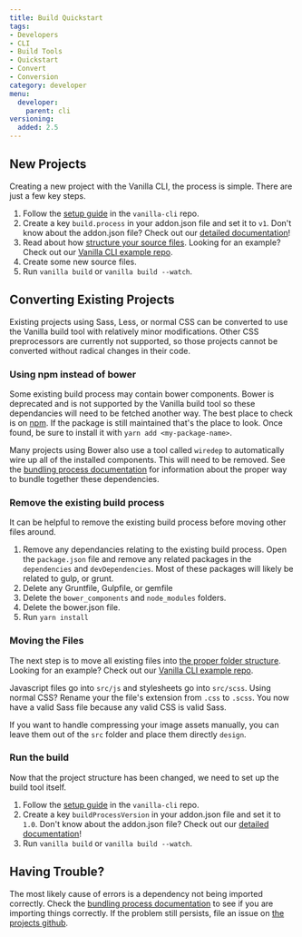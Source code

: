 ```yaml
---
title: Build Quickstart
tags:
- Developers
- CLI
- Build Tools
- Quickstart
- Convert
- Conversion
category: developer
menu:
  developer:
    parent: cli
versioning:
  added: 2.5
---
```


## New Projects

Creating a new project with the Vanilla CLI, the process is simple. There are just a few key steps.

1. Follow the [setup guide](https://github.com/vanilla/vanilla-cli#setup) in the `vanilla-cli` repo.
1. Create a key `build.process` in your addon.json file and set it to `v1`. Don't know about the addon.json file? Check out our [detailed documentation](/developer/addons/addon-info)!
1. Read about how [structure your source files](/developer/vanilla-cli/build-process-v1#folder-structure). Looking for an example? Check out our [Vanilla CLI example repo](https://github.com/vanilla/vanilla-cli-example).
1. Create some new source files.
1. Run `vanilla build` or `vanilla build --watch`.

## Converting Existing Projects

Existing projects using Sass, Less, or normal CSS can be converted to use the Vanilla build tool with relatively minor modifications. Other CSS preprocessors are currently not supported, so those projects cannot be converted without radical changes in their code.

### Using npm instead of bower

Some existing build process may contain bower components. Bower is deprecated and is not supported by the Vanilla build tool so these dependancies will need to be fetched another way. The best place to check is on [npm](http://npmjs.org). If the package is still maintained that's the place to look. Once found, be sure to install it with `yarn add <my-package-name>`.

Many projects using Bower also use a tool called `wiredep` to automatically wire up all of the installed components. This will need to be removed. See the [bundling process documentation](/developer/vanilla-cli/bundling-process) for information about the proper way to bundle together these dependencies.

### Remove the existing build process

It can be helpful to remove the existing build process before moving other files around.

1. Remove any dependancies relating to the existing build process. Open the `package.json` file and remove any related packages in the `dependencies` and `devDependencies`. Most of these packages will likely be related to gulp, or grunt.
1. Delete any Gruntfile, Gulpfile, or gemfile
1. Delete the `bower_components` and `node_modules` folders.
1. Delete the bower.json file.
1. Run `yarn install`

### Moving the Files

The next step is to move all existing files into [the proper folder structure](/developer/vanilla-cli/build-process-v1#folder-structure). Looking for an example? Check out our [Vanilla CLI example repo](https://github.com/vanilla/vanilla-cli-example).

Javascript files go into `src/js` and stylesheets go into `src/scss`. Using normal CSS? Rename your the file's extension from `.css` to `.scss`. You now have a valid Sass file because any valid CSS is valid Sass.

If you want to handle compressing your image assets manually, you can leave them out of the `src` folder and place them directly `design`.

### Run the build

Now that the project structure has been changed, we need to set up the build tool itself.

1. Follow the [setup guide](https://github.com/vanilla/vanilla-cli#setup) in the `vanilla-cli` repo.
1. Create a key `buildProcessVersion` in your addon.json file and set it to `1.0`. Don't know about the addon.json file? Check out our [detailed documentation](/developer/addons/addon-info)!
1. Run `vanilla build` or `vanilla build --watch`.

## Having Trouble?

The most likely cause of errors is a dependency not being imported correctly. Check the [bundling process documentation](/developer/vanilla-cli/bundling-process) to see if you are importing things correctly. If the problem still persists, file an issue on [the projects github](https://github.com/vanilla/vanilla-cli/issues).
